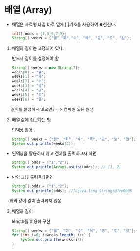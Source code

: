 # 배열 (Array)

- 배열은 자료형 타입 바로 옆에 [ ]기호를 사용하여 표현한다. 
  
  ```java
  int[] odds = {1,3,5,7,9};
  String[] weeks = {"월","화","수", "목", "금", "토", "일"};
  ```
1. 배열의 길이는 고정되어 있다.
   
   반드시 길이를 설정해야 함
   
   ```java
   String[] weeks = new String[7];
   weeks[0] = "월";
   weeks[1] = "화";
   weeks[2] = "수";
   weeks[3] = "목";
   weeks[4] = "금";
   weeks[5] = "토";
   weeks[6] = "일";
   ```

     길이를 설정하지 않으면? = > 컴파일 오류 발생

2. 배열 값에 접근하는 법
   
   인덱싱 활용 
   
   ```java
   String[] weeks = {"월", "화", "수", "목", "금", "토", "일"};
   System.out.println(weeks[3]);
   ```
- 인덱싱을 활용하지 않고 전체를 출력하고자 하면
  
  ```java
  String[] odds = {"1","2"};
  System.out.println(Arrays.asList(odds)); // [1, 2]
  ```

- 만약 그냥 출력한다면?
  
  ```java
  String[] odds = {"1","2"};
  System.out.println(odds);	//[Ljava.lang.String;@1ee0005
  ```

    위와 같이 값이 출력되지 않음

3. 배열의 길이
   
   length를 이용해 구현 
   
   ```java
   String[] weeks = {"월", "화", "수", "목", "금", "토", "일"};
   for (int i=0; i<weeks.length; i++) {
       System.out.println(weeks[i]);
   }
   ```
